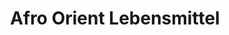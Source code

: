 ---
title: "Afro Orient Lebensmittel"
url: /wiesbaden/afro-orient-lebensmittel/
shop: Supermarkt
---